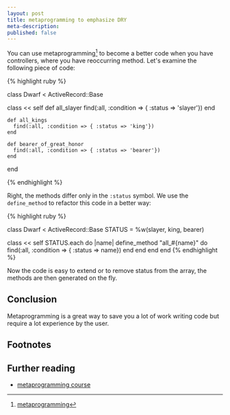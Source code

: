 ```yaml
---
layout: post
title: metaprogramming to emphasize DRY
meta-description:
published: false
---
```


You can use metaprogramming[^metaprogramming] to become a better code when you have controllers, where you have
reoccurring method. Let's examine the following piece of code:

{% highlight ruby %}

class Dwarf < ActiveRecord::Base

  class << self
    def all_slayer
      find(:all, :condition => { :status => 'slayer'})
    end

    def all_kings
      find(:all, :condition => { :status => 'king'})
    end

    def bearer_of_great_honor
      find(:all, :condition => { :status => 'bearer'})
    end
end

{% endhighlight %}

Right, the methods differ only in the `:status` symbol. We use the `define_method` to refactor this
code in a better way:


{% highlight ruby %}

class Dwarf < ActiveRecord::Base
  STATUS = %w(slayer, king, bearer)

  class << self
    STATUS.each do |name|
      define_method "all_#{name}" do
        find(:all, :condition => { :status => name})
      end
    end
  end
end
{% endhighlight %}

Now the code is easy to extend or to remove status from the array, the methods are then generated on
the fly.


## Conclusion

Metaprogramming is a great way to save you a lot of work writing code but require a lot experience
by the user.


## Footnotes

[^metaprogramming]: [metaprogramming](http://en.wikipedia.org/wiki/Metaprogramming "metaprogramming")


## Further reading

* [metaprogramming course](http://ruby-metaprogramming.rubylearning.com/ "metaprogramming course")

